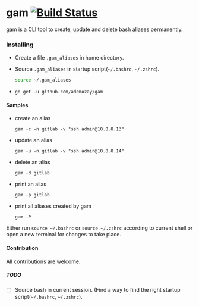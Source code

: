 # gam [![Build Status](https://travis-ci.org/ademozay/gam.svg?branch=master)](https://travis-ci.org/ademozay/gam)

gam is a CLI tool to create, update and delete bash aliases permanently.

### Installing
* Create a file `.gam_aliases` in home directory.

* Source `.gam_aliases` in startup script(`~/.bashrc`, `~/.zshrc`).
  ```bash
  source ~/.gam_aliases
  ```

* `go get -u github.com/ademozay/gam`



#### Samples

* create an alias

  `gam -c -n gitlab -v "ssh admin@10.0.8.13"`

* update an alias

  `gam -u -n gitlab -v "ssh admin@10.0.8.14"`

* delete an alias

  `gam -d gitlab`

* print an alias

  `gam -p gitlab`

* print all aliases created by gam

  `gam -P`

Either run `source ~/.bashrc` or `source ~/.zshrc` according to current shell or open a new terminal for changes to take place.

#### Contribution

All contributions are welcome.

##### TODO

- [ ] Source bash in current session. (Find a way to find the right startup script(`~/.bashrc`, `~/.zshrc`).
